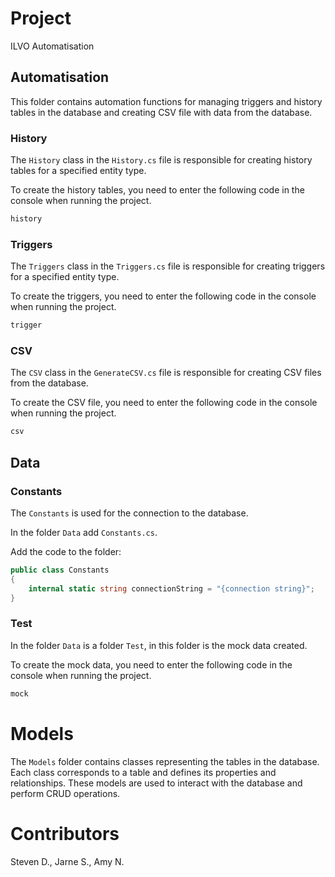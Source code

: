 # Project
ILVO Automatisation

## Automatisation

This folder contains automation functions for managing triggers and history tables in the database and creating CSV file with data from the database.

### History
The `History` class in the `History.cs` file is responsible for creating history tables for a specified entity type.

To create the history tables, you need to enter the following code in the console when running the project.

```csharp
history
```

### Triggers
The `Triggers` class in the `Triggers.cs` file is responsible for creating triggers for a specified entity type.

To create the triggers, you need to enter the following code in the console when running the project.

```csharp
trigger
```
### CSV
The `CSV` class in the `GenerateCSV.cs` file is responsible for creating CSV files from the database.

To create the CSV file, you need to enter the following code in the console when running the project.

```csharp
csv
```

## Data

### Constants

The `Constants` is used for the connection to the database.

In the folder `Data` add `Constants.cs`.

Add the code to the folder:
```csharp
public class Constants
{
    internal static string connectionString = "{connection string}";
}
```
### Test
In the folder `Data` is a folder `Test`, in this folder is the mock data created.

To create the mock data, you need to enter the following code in the console when running the project.

```csharp
mock
```

# Models
The `Models` folder contains classes representing the tables in the database. Each class corresponds to a table and defines its properties and relationships. These models are used to interact with the database and perform CRUD operations.

# Contributors
Steven D., Jarne S., Amy N.